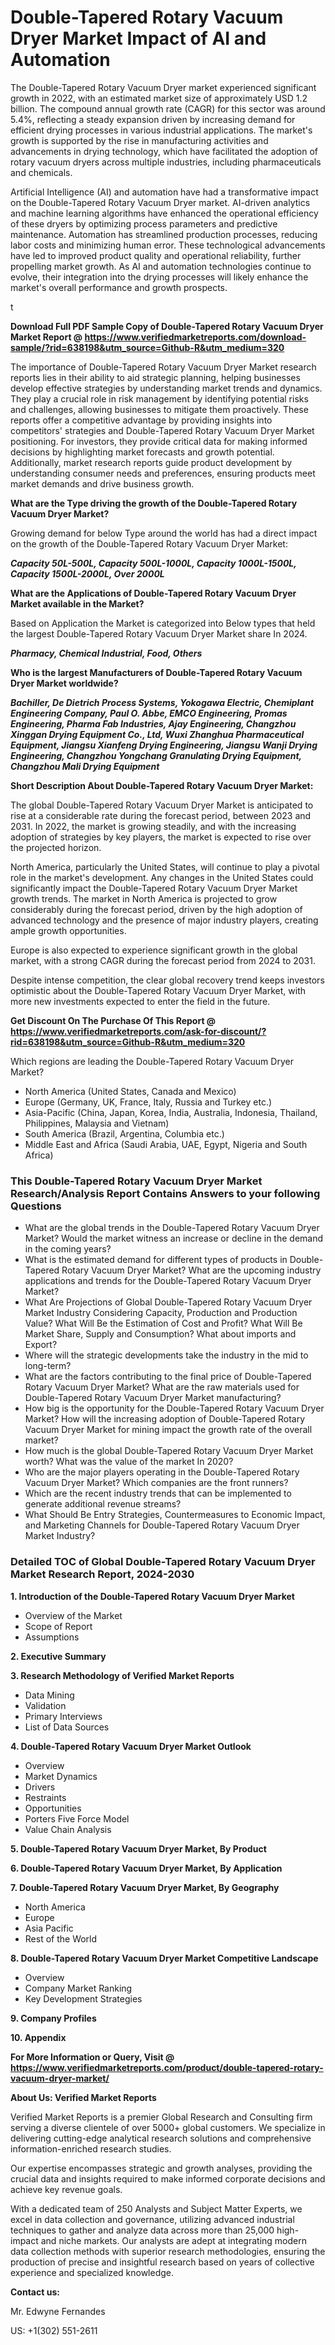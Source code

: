 <meta name="title" content="Global Double-Tapered Rotary Vacuum Dryer Market Impact of AI and Automation"><meta name="description" content="The Double-Tapered Rotary Vacuum Dryer market experienced significant growth in 2022, with an estimated market size of approximately USD 1.2 billion. The compound annu"><meta name="title" content="Double-Tapered Rotary Vacuum Dryer Market Size, Share, Scope, Trends, Growth, Opportunities, Analysis, Forecast"><h1>Double-Tapered Rotary Vacuum Dryer Market Impact of AI and Automation</h1><p>The Double-Tapered Rotary Vacuum Dryer market experienced significant growth in 2022, with an estimated market size of approximately USD 1.2 billion. The compound annual growth rate (CAGR) for this sector was around 5.4%, reflecting a steady expansion driven by increasing demand for efficient drying processes in various industrial applications. The market's growth is supported by the rise in manufacturing activities and advancements in drying technology, which have facilitated the adoption of rotary vacuum dryers across multiple industries, including pharmaceuticals and chemicals.</p><p>Artificial Intelligence (AI) and automation have had a transformative impact on the Double-Tapered Rotary Vacuum Dryer market. AI-driven analytics and machine learning algorithms have enhanced the operational efficiency of these dryers by optimizing process parameters and predictive maintenance. Automation has streamlined production processes, reducing labor costs and minimizing human error. These technological advancements have led to improved product quality and operational reliability, further propelling market growth. As AI and automation technologies continue to evolve, their integration into the drying processes will likely enhance the market's overall performance and growth prospects.</p>t</p><p id="" class=""><strong>Download Full PDF Sample Copy of Double-Tapered Rotary Vacuum Dryer Market Report @ <a href="https://www.verifiedmarketreports.com/download-sample/?rid=638198&utm_source=Github-R&utm_medium=320" target="_blank">https://www.verifiedmarketreports.com/download-sample/?rid=638198&utm_source=Github-R&utm_medium=320</a></strong></p><p>The importance of&nbsp;Double-Tapered Rotary Vacuum Dryer Market research reports lies in their ability to aid strategic planning, helping businesses develop effective strategies by understanding market trends and dynamics. They play a crucial role in risk management by identifying potential risks and challenges, allowing businesses to mitigate them proactively. These reports offer a competitive advantage by providing insights into competitors' strategies and Double-Tapered Rotary Vacuum Dryer Market positioning. For investors, they provide critical data for making informed decisions by highlighting market forecasts and growth potential. Additionally, market research reports guide product development by understanding consumer needs and preferences, ensuring products meet market demands and drive business growth.</p><p><strong>What are the&nbsp;Type driving the growth of the Double-Tapered Rotary Vacuum Dryer Market?</strong></p><p id="" class="">Growing demand for below Type around the world has had a direct impact on the growth of the Double-Tapered Rotary Vacuum Dryer Market:</p><em><strong>Capacity 50L-500L, Capacity 500L-1000L, Capacity 1000L-1500L, Capacity 1500L-2000L, Over 2000L</strong></em></p><strong>What are the&nbsp;Applications&nbsp;of Double-Tapered Rotary Vacuum Dryer Market available in the Market?</strong></p><p id="" class="">Based on Application the Market is categorized into Below types that held the largest Double-Tapered Rotary Vacuum Dryer Market share In 2024.</p><em><strong>Pharmacy, Chemical Industrial, Food, Others</strong></em></p><strong>Who is the largest Manufacturers of Double-Tapered Rotary Vacuum Dryer Market worldwide?</strong></p><p><em><strong>Bachiller, De Dietrich Process Systems, Yokogawa Electric, Chemiplant Engineering Company, Paul O. Abbe, EMCO Engineering, Promas Engineering, Pharma Fab Industries, Ajay Engineering, Changzhou Xinggan Drying Equipment Co., Ltd, Wuxi Zhanghua Pharmaceutical Equipment, Jiangsu Xianfeng Drying Engineering, Jiangsu Wanji Drying Engineering, Changzhou Yongchang Granulating Drying Equipment, Changzhou Mali Drying Equipment</strong></em></p><p id="" class=""><strong>Short Description About Double-Tapered Rotary Vacuum Dryer Market:</strong></p><p>The global Double-Tapered Rotary Vacuum Dryer Market is anticipated to rise at a considerable rate during the forecast period, between 2023 and 2031. In 2022, the market is growing steadily, and with the increasing adoption of strategies by key players, the market is expected to rise over the projected horizon.</p><p>North America, particularly the United States, will continue to play a pivotal role in the market's development. Any changes in the United States could significantly impact the Double-Tapered Rotary Vacuum Dryer Market growth trends. The market in North America is projected to grow considerably during the forecast period, driven by the high adoption of advanced technology and the presence of major industry players, creating ample growth opportunities.</p><p>Europe is also expected to experience significant growth in the global market, with a strong CAGR during the forecast period from 2024 to 2031.</p><p>Despite intense competition, the clear global recovery trend keeps investors optimistic about the Double-Tapered Rotary Vacuum Dryer Market, with more new investments expected to enter the field in the future.</p><p id="" class=""><strong>Get Discount On The Purchase Of This Report @ <a href="https://www.verifiedmarketreports.com/ask-for-discount/?rid=638198&utm_source=Github-R&utm_medium=320" target="_blank">https://www.verifiedmarketreports.com/ask-for-discount/?rid=638198&utm_source=Github-R&utm_medium=320</a></strong></p>Which regions are leading the Double-Tapered Rotary Vacuum Dryer Market?</p><ul><li>North America (United States, Canada and Mexico)</li><li>Europe (Germany, UK, France, Italy, Russia and Turkey etc.)</li><li>Asia-Pacific (China, Japan, Korea, India, Australia, Indonesia, Thailand, Philippines, Malaysia and Vietnam)</li><li>South America (Brazil, Argentina, Columbia etc.)</li><li>Middle East and Africa (Saudi Arabia, UAE, Egypt, Nigeria and South Africa)</li></ul><h3 id="" class="">This Double-Tapered Rotary Vacuum Dryer Market Research/Analysis Report Contains Answers to your following Questions</h3><ul><li>What are the global trends in the Double-Tapered Rotary Vacuum Dryer Market? Would the market witness an increase or decline in the demand in the coming years?</li><li>What is the estimated demand for different types of products in Double-Tapered Rotary Vacuum Dryer Market? What are the upcoming industry applications and trends for the Double-Tapered Rotary Vacuum Dryer Market?</li><li>What Are Projections of Global Double-Tapered Rotary Vacuum Dryer Market Industry Considering Capacity, Production and Production Value? What Will Be the Estimation of Cost and Profit? What Will Be Market Share, Supply and Consumption? What about imports and Export?</li><li>Where will the strategic developments take the industry in the mid to long-term?</li><li>What are the factors contributing to the final price of Double-Tapered Rotary Vacuum Dryer Market? What are the raw materials used for Double-Tapered Rotary Vacuum Dryer Market manufacturing?</li><li>How big is the opportunity for the Double-Tapered Rotary Vacuum Dryer Market? How will the increasing adoption of Double-Tapered Rotary Vacuum Dryer Market for mining impact the growth rate of the overall market?</li><li>How much is the global Double-Tapered Rotary Vacuum Dryer Market worth? What was the value of the market In 2020?</li><li>Who are the major players operating in the Double-Tapered Rotary Vacuum Dryer Market? Which companies are the front runners?</li><li>Which are the recent industry trends that can be implemented to generate additional revenue streams?</li><li>What Should Be Entry Strategies, Countermeasures to Economic Impact, and Marketing Channels for Double-Tapered Rotary Vacuum Dryer Market Industry?</li></ul><h3 id="" class="">Detailed TOC of Global Double-Tapered Rotary Vacuum Dryer Market Research Report, 2024-2030</h3><p id="" class=""><strong>1. Introduction of the Double-Tapered Rotary Vacuum Dryer Market</strong></p><ul><li>Overview of the Market</li><li>Scope of Report</li><li>Assumptions</li></ul><p id="" class=""><strong>2. Executive Summary</strong></p><p id="" class=""><strong>3. Research Methodology of Verified Market Reports</strong></p><ul><li>Data Mining</li><li>Validation</li><li>Primary Interviews</li><li>List of Data Sources</li></ul><p id="" class=""><strong>4. Double-Tapered Rotary Vacuum Dryer Market Outlook</strong></p><ul><li>Overview</li><li>Market Dynamics</li><li>Drivers</li><li>Restraints</li><li>Opportunities</li><li>Porters Five Force Model</li><li>Value Chain Analysis</li></ul><p id="" class=""><strong>5. Double-Tapered Rotary Vacuum Dryer Market, By Product</strong></p><p id="" class=""><strong>6. Double-Tapered Rotary Vacuum Dryer Market, By Application</strong></p><p id="" class=""><strong>7. Double-Tapered Rotary Vacuum Dryer Market, By Geography</strong></p><ul><li>North America</li><li>Europe</li><li>Asia Pacific</li><li>Rest of the World</li></ul><p id="" class=""><strong>8. Double-Tapered Rotary Vacuum Dryer Market Competitive Landscape</strong></p><ul><li>Overview</li><li>Company Market Ranking</li><li>Key Development Strategies</li></ul><p id="" class=""><strong>9. Company Profiles</strong></p><p id="" class=""><strong>10. Appendix</strong></p><p id="" class=""><strong>For More Information or Query, Visit @ <a href="https://www.verifiedmarketreports.com/product/double-tapered-rotary-vacuum-dryer-market/" target="_blank">https://www.verifiedmarketreports.com/product/double-tapered-rotary-vacuum-dryer-market/</a></strong></p><p id="" class=""><strong>About Us: Verified Market Reports</strong></p><p id="" class="">Verified Market Reports is a premier Global Research and Consulting firm serving a diverse clientele of over 5000+ global customers. We specialize in delivering cutting-edge analytical research solutions and comprehensive information-enriched research studies.</p><p id="" class="">Our expertise encompasses strategic and growth analyses, providing the crucial data and insights required to make informed corporate decisions and achieve key revenue goals.</p><p id="" class="">With a dedicated team of 250 Analysts and Subject Matter Experts, we excel in data collection and governance, utilizing advanced industrial techniques to gather and analyze data across more than 25,000 high-impact and niche markets. Our analysts are adept at integrating modern data collection methods with superior research methodologies, ensuring the production of precise and insightful research based on years of collective experience and specialized knowledge.</p><p id="" class=""><strong>Contact us:</strong></p><p id="" class="">Mr. Edwyne Fernandes</p><p id="" class="">US: +1(302) 551-2611</p>